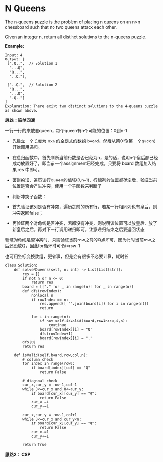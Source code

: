 # N Queens

The n-queens puzzle is the problem of placing n queens on an n×n chessboard such that no two queens attack each other.

Given an integer n, return all distinct solutions to the n-queens puzzle.

**Example:**
```
Input: 4
Output: [
 [".Q..",  // Solution 1
  "...Q",
  "Q...",
  "..Q."],

 ["..Q.",  // Solution 2
  "Q...",
  "...Q",
  ".Q.."]
]
Explanation: There exist two distinct solutions to the 4-queens puzzle as shown above.
```

**思路：简单回溯**

一行一行的来放置queen，每个queen有n个可能的位置：0到n-1

* 先建立一个长度为 nxn 的全是点的数组 board，然后从第0行(第一个queen)开始调用递归。
* 在递归函数中，首先判断当前行数是否已经为n，是的话，说明n个皇后都已经成功放置好了，即当前一个assignment已经完成，只要将 board 数组加入结果 res 中即可。
* 否则的话，遍历该行queen的值域(0,n-1)，行跟列的位置都确定后，验证当前位置是否会产生冲突，使用一个子函数来判断了

* 判断冲突子函数：
* 首先验证该列是否有冲突，遍历之前的所有行，若某一行相同列也有皇后，则冲突返回false；
* 再验证两个对角线是否冲突，若都没有冲突，则说明该位置可以放皇后，放了新皇后之后，再对下一行调用递归即可，注意递归结束之后要返回状态

验证对角线是否冲突时，只需验证当前row之前的Q点即可，因为此时当前row之后还没放Q，因此for循环时可令i=row-1

也可用坐标变换数组，更省事，但是会有很多不必要计算，耗时长


```
class Solution:
    def solveNQueens(self, n: int) -> List[List[str]]:
        res = []
        if not n or n <= 0:
            return res
        board = [["." for _ in range(n)] for _ in range(n)]
        def dfs(rowIndex):
            nonlocal n
            if rowIndex == n:
                res.append([ "".join(board[i]) for i in range(n)])
                return

            for i in range(n):
                if not self.isValid(board,rowIndex,i,n):
                    continue
                board[rowIndex][i] = "Q"
                dfs(rowIndex+1)
                board[rowIndex][i] = "."
        dfs(0)
        return res

    def isValid(self,board,row,col,n):
        # column check
        for index in range(row):
            if board[index][col] == "Q":
                return False
                
        # diagonal check
        cur_x,cur_y = row-1,col-1
        while 0<=cur_x and 0<=cur_y:
            if board[cur_x][cur_y] == "Q":
                return False
            cur_x-=1
            cur_y-=1
            
        cur_x,cur_y = row-1,col+1
        while 0<=cur_x and cur_y<n:
            if board[cur_x][cur_y] == "Q":
                return False
            cur_x-=1
            cur_y+=1

        return True
```

**思路2： CSP**
